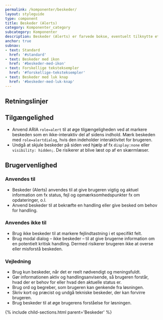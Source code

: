```yaml
---
permalink: /komponenter/beskeder/
layout: styleguide
type: component
title: Beskeder (Alerts)
category: Komponenter_category
subcategory: Komponenter
description: Beskeder (Alerts) er farvede bokse, eventuelt tilknytte et ikon, du kan bruge til at give brugeren vigtig og aktuel information om fx status, fejl, opdateringer, o.l.
anchor: true
subnav:
- text: Standard
  href: '#standard'
- text: Beskeder med ikon
  href: '#beskeder-med-ikon'
- text: Forskellige teksteksempler
  href: '#forskellige-teksteksempler'
- text: Beskeder med luk knap
  href: '#beskeder-med-luk-knap'
---
```

<h2 class="h3">Retningslinjer</h2>
<section>
    <h2 class="h4">Tilgængelighed</h2>
    <ul>
        <li>Anvend ARIA <code>role=alert</code> til at øge tilgængeligheden ved at markere beskeden som en ikke-interaktiv del af sidens indhold. Mærk beskeden med <code>role=alertdialog</code>, hvis den indeholder interaktivitet for brugeren.</li>
        <li>Undgå at skjule beskeder på siden ved hjælp af fx <code>display:none</code> eller <code>visibility: hidden;</code>. De risikerer at blive læst op af en skærmlæser.</li>
    </ul>
</section>
<section>
    <h2 class="h4">Brugervenlighed</h2>
    <h3 class="h5">Anvendes til</h3>
    <ul>
        <li>Beskeder (Alerts) anvendes til at give brugeren vigtig og aktuel information om fx status, fejl og opmærksomhedspunkter fx om opdateringer, o.l.</li>
        <li>Anvend beskeder til at bekræfte en handling eller give besked om behov for handling.</li>
    </ul>
    <h3 class="h5">Anvendes ikke til</h3>
        <ul>
            <li>Brug ikke beskeder til at markere fejlindtastning i et specifikt felt.</li>
            <li>Brug modal dialog – ikke beskeder – til at give brugerne information om en potentielt kritisk handling. Dermed risikerer brugeren ikke at overse eller misforstå beskeden.</li>
        </ul>
    <h3 class="h5">Vejledning</h3>
    <ul>
        <li>Brug kun beskeder, når det er reelt nødvendigt og meningsfuldt.</li>
        <li>Gør informationen aktiv og handlingsanvisende, så brugeren forstår, hvad der er behov for eller hvad den aktuelle status er. </li>
        <li>Brug ord og begreber, som brugeren kan genkende fra løsningen.</li>
        <li>Skriv kort og præcist og undgå tekniske beskeder, der kan forvirre brugeren.</li>
        <li>Brug beskeder til at øge brugerens forståelse for løsningen. </li>
    </ul>
</section>

{% include child-sections.html parent='Beskeder' %}
